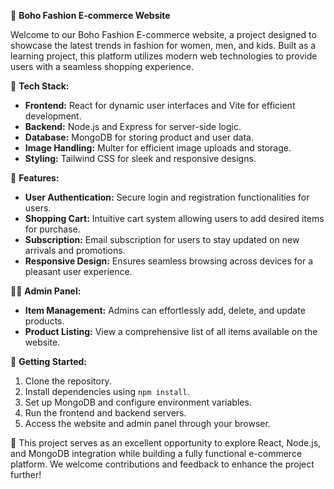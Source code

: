 🌟 **Boho Fashion E-commerce Website**

Welcome to our Boho Fashion E-commerce website, a project designed to showcase the latest trends in  fashion for women, men, and kids. Built as a learning project, this platform utilizes modern web technologies to provide users with a seamless shopping experience.

🔧 **Tech Stack:**
- **Frontend:** React for dynamic user interfaces and Vite for efficient development.
- **Backend:** Node.js and Express for server-side logic.
- **Database:** MongoDB for storing product and user data.
- **Image Handling:** Multer for efficient image uploads and storage.
- **Styling:** Tailwind CSS for sleek and responsive designs.

🛒 **Features:**
- **User Authentication:** Secure login and registration functionalities for users.
- **Shopping Cart:** Intuitive cart system allowing users to add desired items for purchase.
- **Subscription:** Email subscription for users to stay updated on new arrivals and promotions.
- **Responsive Design:** Ensures seamless browsing across devices for a pleasant user experience.

👩‍💼 **Admin Panel:**
- **Item Management:** Admins can effortlessly add, delete, and update products.
- **Product Listing:** View a comprehensive list of all items available on the website.

🚀 **Getting Started:**
1. Clone the repository.
2. Install dependencies using `npm install`.
3. Set up MongoDB and configure environment variables.
4. Run the frontend and backend servers.
5. Access the website and admin panel through your browser.

🎉 This project serves as an excellent opportunity to explore React, Node.js, and MongoDB integration while building a fully functional e-commerce platform. We welcome contributions and feedback to enhance the project further!
